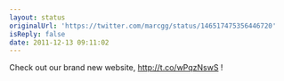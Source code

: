 ```yaml
---
layout: status
originalUrl: 'https://twitter.com/marcgg/status/146517475356446720'
isReply: false
date: 2011-12-13 09:11:02
---
```


Check out our brand new website, http://t.co/wPqzNswS !
